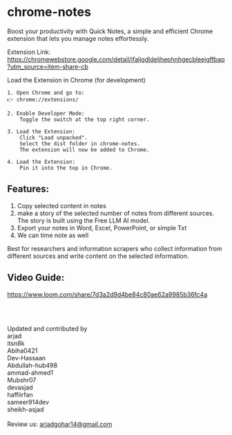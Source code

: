 # chrome-notes

Boost your productivity with Quick Notes, a simple and efficient Chrome extension that lets you manage notes effortlessly.

Extension Link: 
https://chromewebstore.google.com/detail/ifaljgdldeljhephnhgecbleejgffbap?utm_source=item-share-cb
<br>

Load the Extension in Chrome (for development)

    1. Open Chrome and go to:
    👉 chrome://extensions/

    2. Enable Developer Mode:
        Toggle the switch at the top right corner.

    3. Load the Extension:
        Click "Load unpacked".
        Select the dist folder in chrome-notes.
        The extension will now be added to Chrome.
        
    4. Load the Extension:
        Pin it into the top in Chrome.


## Features:
1. Copy selected content in notes
2. make a story of the selected number of notes from different sources. The story is built using the Free LLM AI model.
3. Export your notes in Word, Excel, PowerPoint, or simple Txt
4. We can time note as well

Best for researchers and information scrapers who collect information from different sources and write content on the selected information. 


## Video Guide:<br>
https://www.loom.com/share/7d3a2d9d4be84c80ae62a9985b36fc4a


<br/><br/>

Updated and contributed by
<br/>
arjad<br/>
itsn8k<br/>
Abiha0421
<br/>
Dev-Hassaan
<br/>
Abdullah-hub498
<br/>
ammad-ahmed1
<br/>
Mubshr07
<br/>
devasjad
<br/>
haffiirfan
<br/>
sameer914dev
<br/>
sheikh-asjad
<br/><br/>
Review us:
arjadgohar14@gmail.com
